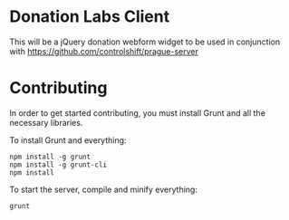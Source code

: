 Donation Labs Client
======

This will be a jQuery donation webform widget to be used in conjunction with https://github.com/controlshift/prague-server

# Contributing

In order to get started contributing, you must install Grunt and all the necessary libraries.

To install Grunt and everything:

    npm install -g grunt
    npm install -g grunt-cli
    npm install

To start the server, compile and minify everything:

`grunt`
